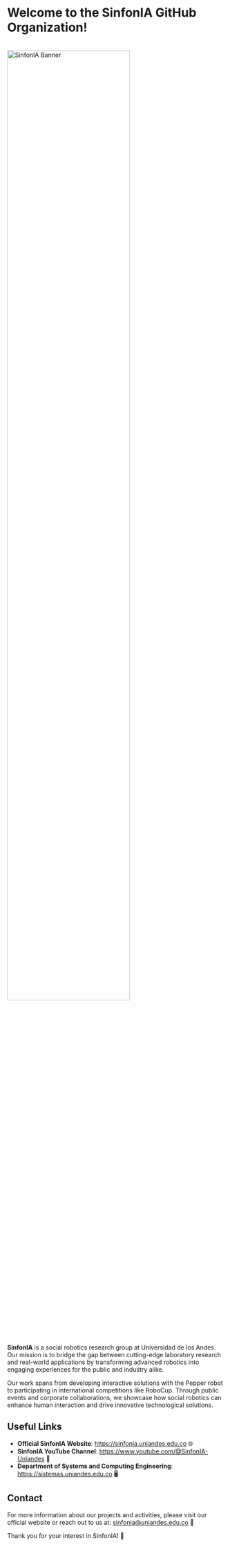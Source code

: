 # Welcome to the SinfonIA GitHub Organization!

<br/>

<img src="https://electricayelectronica.uniandes.edu.co/sites/default/files/estudiantes/SinfonIA.png" alt="SinfonIA Banner" width="75%">

<br/><br/>

**SinfonIA** is a social robotics research group at Universidad de los Andes. Our mission is to bridge the gap between cutting-edge laboratory research and real-world applications by transforming advanced robotics into engaging experiences for the public and industry alike.

Our work spans from developing interactive solutions with the Pepper robot to participating in international competitions like RoboCup. Through public events and corporate collaborations, we showcase how social robotics can enhance human interaction and drive innovative technological solutions.

## Useful Links

- **Official SinfonIA Website**: https://sinfonia.uniandes.edu.co 🌐
- **SinfonIA YouTube Channel**: https://www.youtube.com/@SinfonIA-Uniandes 🎥
- **Department of Systems and Computing Engineering**: https://sistemas.uniandes.edu.co 🖥️

## Contact

For more information about our projects and activities, please visit our official website or reach out to us at: [sinfonia@uniandes.edu.co](mailto:sinfonia@uniandes.edu.co) 📧

Thank you for your interest in SinfonIA! 🙌
